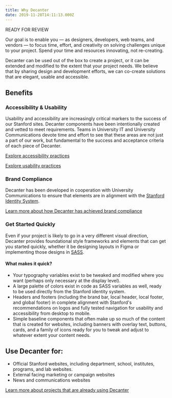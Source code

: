 ```yaml
---
title: Why Decanter
date: 2019-11-28T14:11:13.000Z
---
```

READY FOR REVIEW

<p class="su-intro-text">Our goal is to enable you — as designers, developers, web teams, and vendors — to focus time, effort, and creativity on solving challenges unique to your project. Spend your time and resources innovating, not re-creating.</p>

Decanter can be used out of the box to create a project, or it can be extended and modified to the extent that your project needs. We believe that by sharing design and development efforts, we can co-create solutions that are elegant, usable and accessible.

## Benefits

### Accessibility & Usability

Usability and accessibility are increasingly critical markers to the success of our Stanford sites. Decanter components have been intentionally created and vetted to meet requirements. Teams in University IT and University Communications devote time and effort to see that these areas are not just a part of our work, but fundamental to the success and acceptance criteria of each piece of Decanter.

<p><a href="/page/page-about-why-decanter-accessibility/" class="su-button">Explore accessibility practices</a></p>
<p><a href="/page/usability/" class="su-button">Explore usability practices</a></p>

### Brand Compliance

Decanter has been developed in cooperation with University Communications to ensure that elements are in alignment with the [Stanford Identity System](identity.stanford.edu). 

<p><a href="/page/brand-compliance/" class="su-link su-link--action">Learn more about how Decanter has achieved brand compliance</a></p>

### Get Started Quickly

Even if your project is likely to go in a very different visual direction, Decanter provides foundational style frameworks and elements that can get you started quickly, whether it be designing layouts in Figma or implementing those designs in [SASS](https://sass-lang.com/guide). 

#### What makes it quick?

* Your typography variables exist to be tweaked and modified where you want (perhaps only necessary at the display level). 
* A large palette of colors exist in code as SASS variables as well, ready to be used directly from the Stanford identity system. 
* Headers and footers (including the brand bar, local header, local footer, and global footer) in complete alignment with Stanford's recommendations on logos and fully tested navigation for usability and accessibility from desktop to mobile.
* Simple baseline components that often make up so much of the content that is created for websites, including banners with overlay text, buttons, cards, and a family of icons ready for you to tweak and adjust to whatever extent your content needs.

## Use Decanter for:

* Official Stanford websites, including department, school, institutes, programs, and lab websites.
* External facing marketing or campaign websites
* News and communications websites

<p><a href="/page/about-projects-that-use-decanter/" class="su-link su-link--action">Learn more about projects that are already using Decanter</a></p>
